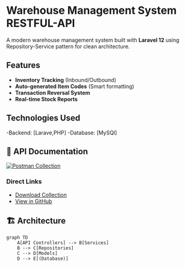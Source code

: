 #  Warehouse Management System RESTFUL-API


A modern warehouse management system built with **Laravel 12** using Repository-Service pattern for clean architecture.

##  Features

- **Inventory Tracking** (Inbound/Outbound)
- **Auto-generated Item Codes** (Smart formatting)
- **Transaction Reversal System**
- **Real-time Stock Reports**

## Technologies Used

-Backend: [Larave,PHP]
-Database: [MySQl]


## 🚀 API Documentation

[![Postman Collection](https://img.shields.io/badge/Postman-Collection-orange)]()

### Direct Links
- [Download Collection](docs/postman_collection.json)
- [View in GitHub](docs/postman_collection.json)




## 🏗️ Architecture

```mermaid
graph TD
    A[API Controllers] --> B[Services]
    B --> C[Repositories]
    C --> D[Models]
    D --> E[(Database)]


